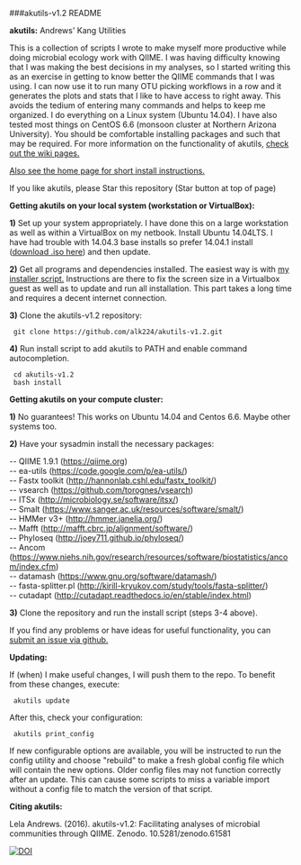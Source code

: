 ###akutils-v1.2 README  

**akutils:** Andrews' Kang Utilities

This is a collection of scripts I wrote to make myself more productive while doing microbial ecology work with QIIME. I was having difficulty knowing that I was making the best decisions in my analyses, so I started writing this as an exercise in getting to know better the QIIME commands that I was using. I can now use it to run many OTU picking workflows in a row and it generates the plots and stats that I like to have access to right away. This avoids the tedium of entering many commands and helps to keep me organized. I do everything on a Linux system (Ubuntu 14.04). I have also tested most things on CentOS 6.6 (monsoon cluster at Northern Arizona University). You should be comfortable installing packages and such that may be required. For more information on the functionality of akutils, [check out the wiki pages.](https://github.com/alk224/akutils-v1.2/wiki)  

[Also see the home page for short install instructions.](http://alk224.github.io/akutils-v1.2/)  

If you like akutils, please Star this repository (Star button at top of page)

**Getting akutils on your local system (workstation or VirtualBox):**

**1)** Set up your system appropriately. I have done this on a large workstation as well as within a VirtualBox on my netbook. Install Ubuntu 14.04LTS. I have had trouble with 14.04.3 base installs so prefer 14.04.1 install ([download .iso here](http://old-releases.ubuntu.com/releases/14.04.2/ubuntu-14.04.1-desktop-amd64.iso)) and then update.

**2)** Get all programs and dependencies installed. The easiest way is with [my installer script.](https://github.com/alk224/akutils_ubuntu_installer) Instructions are there to fix the screen size in a Virtualbox guest as well as to update and run all installation. This part takes a long time and requires a decent internet connection.

**3)** Clone the akutils-v1.2 repository:

     git clone https://github.com/alk224/akutils-v1.2.git

**4)** Run install script to add akutils to PATH and enable command autocompletion.

     cd akutils-v1.2  
     bash install  

**Getting akutils on your compute cluster:**  

**1)** No guarantees! This works on Ubuntu 14.04 and Centos 6.6. Maybe other systems too.  

**2)** Have your sysadmin install the necessary packages:  

 -- QIIME 1.9.1 (https://qiime.org)  
 -- ea-utils (https://code.google.com/p/ea-utils/)  
 -- Fastx toolkit (http://hannonlab.cshl.edu/fastx_toolkit/)  
 -- vsearch (https://github.com/torognes/vsearch)  
 -- ITSx (http://microbiology.se/software/itsx/)  
 -- Smalt (https://www.sanger.ac.uk/resources/software/smalt/)  
 -- HMMer v3+ (http://hmmer.janelia.org/)  
 -- Mafft (http://mafft.cbrc.jp/alignment/software/)  
 -- Phyloseq (http://joey711.github.io/phyloseq/)  
 -- Ancom (https://www.niehs.nih.gov/research/resources/software/biostatistics/ancom/index.cfm)  
 -- datamash (https://www.gnu.org/software/datamash/)  
 -- fasta-splitter.pl (http://kirill-kryukov.com/study/tools/fasta-splitter/)  
 -- cutadapt (http://cutadapt.readthedocs.io/en/stable/index.html)  

**3)** Clone the repository and run the install script (steps 3-4 above).  

If you find any problems or have ideas for useful functionality, you can [submit an issue via github.](https://github.com/alk224/akutils-v1.2/issues)  

**Updating:**  

If (when) I make useful changes, I will push them to the repo. To benefit from these changes, execute:  

     akutils update

After this, check your configuration:  

     akutils print_config  

If new configurable options are available, you will be instructed to run the config utility and choose "rebuild" to make a fresh global config file which will contain the new options. Older config files may not function correctly after an update. This can cause some scripts to miss a variable import without a config file to match the version of that script.  

**Citing akutils:**  

Lela Andrews. (2016). akutils-v1.2: Facilitating analyses of microbial communities through QIIME. Zenodo. 10.5281/zenodo.61581

[![DOI](https://zenodo.org/badge/doi/10.5281/zenodo.61581.svg)](http://dx.doi.org/10.5281/zenodo.61581)
